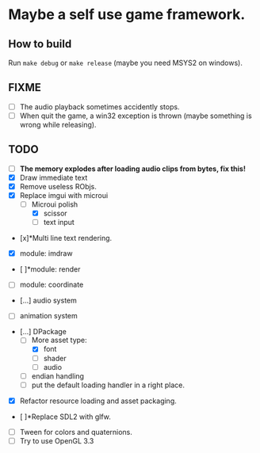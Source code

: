 # Maybe a self use game framework.

## How to build
Run `make debug` or `make release` (maybe you need MSYS2 on windows).

## FIXME
- [ ] The audio playback sometimes accidently stops.
- [ ] When quit the game, a win32 exception is thrown (maybe something is wrong while releasing).

## TODO
- [ ] **The memory explodes after loading audio clips from bytes, fix this!**
- [x] Draw immediate text
- [x] Remove useless RObjs.
- [x] Replace imgui with microui
    - [ ] Microui polish
        - [x] scissor
        - [ ] text input
- [x]*Multi line text rendering.

- [x] module: imdraw
- [ ]*module: render
- [ ] module: coordinate
- [...] audio system
- [ ] animation system

- [...] DPackage
    - [ ] More asset type: 
        - [x] font
        - [ ] shader
        - [ ] audio
    - [ ] endian handling
    - [ ] put the default loading handler in a right place.

- [x] Refactor resource loading and asset packaging.
- [ ]*Replace SDL2 with glfw.

- [ ] Tween for colors and quaternions.
- [ ] Try to use OpenGL 3.3